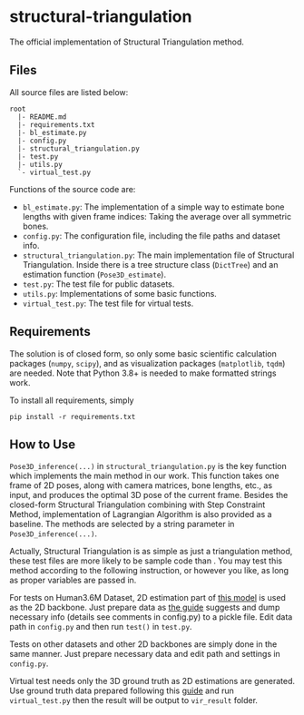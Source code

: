 # structural-triangulation

The official implementation of Structural Triangulation method.

## Files

All source files are listed below:

```
root
  |- README.md
  |- requirements.txt
  |- bl_estimate.py
  |- config.py
  |- structural_triangulation.py
  |- test.py
  |- utils.py
  `- virtual_test.py
```

Functions of the source code are:

* `bl_estimate.py`: The implementation of a simple way to estimate bone lengths with given frame indices: Taking the average over all symmetric bones.
* `config.py`: The configuration file, including the file paths and dataset info. 
* `structural_triangulation.py`: The main implementation file of Structural Triangulation. Inside there is a tree structure class (`DictTree`) and an estimation function (`Pose3D_estimate`).
* `test.py`: The test file for public datasets.
* `utils.py`: Implementations of some basic functions.
* `virtual_test.py`: The test file for virtual tests.


## Requirements

The solution is of closed form, so only some basic scientific calculation packages (`numpy`, `scipy`), and as visualization packages (`matplotlib`, `tqdm`) are needed. Note that Python 3.8+ is needed to make formatted strings work.

To install all requirements, simply

```shell
pip install -r requirements.txt
```

## How to Use

`Pose3D_inference(...)` in `structural_triangulation.py` is the key function which implements the main method in our work. This function takes one frame of 2D poses, along with camera matrices, bone lengths, etc., as input, and produces the optimal 3D pose of the current frame. Besides the closed-form Structural Triangulation combining with Step Constraint Method, implementation of Lagrangian Algorithm is also provided as a baseline. The methods are selected by a string parameter in `Pose3D_inference(...)`.

Actually, Structural Triangulation is as simple as just a triangulation method, these test files are more likely to be sample code than . You may test this method according to the following instruction, or however you like, as long as proper variables are passed in.

For tests on Human3.6M Dataset, 2D estimation part of [this model](https://github.com/karfly/learnable-triangulation-pytorch) is used as the 2D backbone. Just prepare data as [the guide](https://github.com/karfly/learnable-triangulation-pytorch/blob/master/mvn/datasets/human36m_preprocessing/README.md) suggests and dump necessary info (details see comments in config.py) to a pickle file. Edit data path in `config.py` and then run `test()` in `test.py`.

Tests on other datasets and other 2D backbones are simply done in the same manner. Just prepare necessary data and edit path and settings in `config.py`.

Virtual test needs only the 3D ground truth as 2D estimations are generated. Use ground truth data prepared following this [guide](https://github.com/karfly/learnable-triangulation-pytorch/blob/master/mvn/datasets/human36m_preprocessing/README.md) and run `virtual_test.py` then the result will be output to `vir_result` folder.